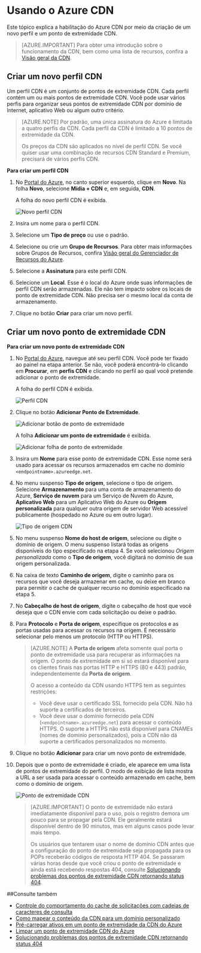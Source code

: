 <properties
	 pageTitle="Usando o Azure CDN"
	 description="Este tópico mostra como habilitar a CDN (Rede de Distribuição de Conteúdo) para o Azure. O tutorial o orienta ao longo da criação de um novo perfil da CDN e do ponto de extremidade."
	 services="cdn"
	 documentationCenter=""
	 authors="camsoper"
	 manager="erikre"
	 editor=""/>
<tags
	 ms.service="cdn"
	 ms.workload="media"
	 ms.tgt_pltfrm="na"
	 ms.devlang="na"
	 ms.topic="get-started-article"
	 ms.date="04/26/2016" 
	 ms.author="casoper"/>

# Usando o Azure CDN  

Este tópico explica a habilitação do Azure CDN por meio da criação de um novo perfil e um ponto de extremidade CDN.

>[AZURE.IMPORTANT] Para obter uma introdução sobre o funcionamento da CDN, bem como uma lista de recursos, confira a [Visão geral da CDN](./cdn-overview.md).

## Criar um novo perfil CDN

Um perfil CDN é um conjunto de pontos de extremidade CDN. Cada perfil contém um ou mais pontos de extremidade CDN. Você pode usar vários perfis para organizar seus pontos de extremidade CDN por domínio de Internet, aplicativo Web ou algum outro critério.

> [AZURE.NOTE] Por padrão, uma única assinatura do Azure é limitada a quatro perfis da CDN. Cada perfil da CDN é limitado a 10 pontos de extremidade da CDN.
>
> Os preços da CDN são aplicados no nível de perfil CDN. Se você quiser usar uma combinação de recursos CDN Standard e Premium, precisará de vários perfis CDN.


**Para criar um perfil CDN**

1. No [Portal do Azure](https://portal.azure.com), no canto superior esquerdo, clique em **Novo**. Na folha **Novo**, selecione **Mídia + CDN** e, em seguida, **CDN**.

    A folha do novo perfil CDN é exibida.

    ![Novo perfil CDN][new-cdn-profile]

2. Insira um nome para o perfil CDN.

3. Selecione um **Tipo de preço** ou use o padrão.

4. Selecione ou crie um **Grupo de Recursos**. Para obter mais informações sobre Grupos de Recursos, confira [Visão geral do Gerenciador de Recursos do Azure](resource-group-overview.md#resource-groups).

5. Selecione a **Assinatura** para este perfil CDN.

6. Selecione um **Local**. Esse é o local do Azure onde suas informações de perfil CDN serão armazenadas. Ele não tem impacto sobre os locais de ponto de extremidade CDN. Não precisa ser o mesmo local da conta de armazenamento.

7. Clique no botão **Criar** para criar um novo perfil.

## Criar um novo ponto de extremidade CDN

**Para criar um novo ponto de extremidade CDN**

1. No [Portal do Azure](https://portal.azure.com), navegue até seu perfil CDN. Você pode ter fixado ao painel na etapa anterior. Se não, você poderá encontrá-lo clicando em **Procurar**, em **perfis CDN** e clicando no perfil ao qual você pretende adicionar o ponto de extremidade.

    A folha do perfil CDN é exibida.

    ![Perfil CDN][cdn-profile-settings]

2. Clique no botão **Adicionar Ponto de Extremidade**.

    ![Adicionar botão de ponto de extremidade][cdn-new-endpoint-button]

    A folha **Adicionar um ponto de extremidade** é exibida.

    ![Adicionar folha de ponto de extremidade][cdn-add-endpoint]

3. Insira um **Nome** para esse ponto de extremidade CDN. Esse nome será usado para acessar os recursos armazenados em cache no domínio `<endpointname>.azureedge.net`.

4. No menu suspenso **Tipo de origem**, selecione o tipo de origem. Selecione **Armazenamento** para uma conta de armazenamento do Azure, **Serviço de nuvem** para um Serviço de Nuvem do Azure, **Aplicativo Web** para um Aplicativo Web do Azure ou **Origem personalizada** para qualquer outra origem de servidor Web acessível publicamente (hospedado no Azure ou em outro lugar).

	![Tipo de origem CDN](./media/cdn-create-new-endpoint/cdn-origin-type.png)
		
5. No menu suspenso **Nome do host de origem**, selecione ou digite o domínio de origem. O menu suspenso listará todas as origens disponíveis do tipo especificado na etapa 4. Se você selecionou *Origem personalizada* como o **Tipo de origem**, você digitará no domínio de sua origem personalizada.

6. Na caixa de texto **Caminho de origem**, digite o caminho para os recursos que você deseja armazenar em cache, ou deixe em branco para permitir o cache de qualquer recurso no domínio especificado na etapa 5.

7. No **Cabeçalho de host de origem**, digite o cabeçalho de host que você deseja que o CDN envie com cada solicitação ou deixe o padrão.

8. Para **Protocolo** e **Porta de origem**, especifique os protocolos e as portas usadas para acessar os recursos na origem. É necessário selecionar pelo menos um protocolo (HTTP ou HTTPS).
	
	> [AZURE.NOTE] A **Porta de origem** afeta somente qual porta o ponto de extremidade usa para recuperar as informações na origem. O ponto de extremidade em si só estará disponível para os clientes finais nas portas HTTP e HTTPS (80 e 443) padrão, independentemente da **Porta de origem**.
	>
	>O acesso a conteúdo da CDN usando HTTPS tem as seguintes restrições:
	> 
	> - Você deve usar o certificado SSL fornecido pela CDN. Não há suporte a certificados de terceiros.
	> - Você deve usar o domínio fornecido pela CDN (`<endpointname>.azureedge.net`) para acessar o conteúdo HTTPS. O suporte a HTTPS não está disponível para CNAMEs (nomes de domínio personalizados), pois a CDN não dá suporte a certificados personalizados no momento.

9. Clique no botão **Adicionar** para criar um novo ponto de extremidade.

10. Depois que o ponto de extremidade é criado, ele aparece em uma lista de pontos de extremidade do perfil. O modo de exibição de lista mostra a URL a ser usada para acessar o conteúdo armazenado em cache, bem como o domínio de origem.

    ![Ponto de extremidade CDN][cdn-endpoint-success]

    > [AZURE.IMPORTANT] O ponto de extremidade não estará imediatamente disponível para o uso, pois o registro demora um pouco para se propagar pela CDN. Ele geralmente estará disponível dentro de 90 minutos, mas em alguns casos pode levar mais tempo.
	>	 
	> Os usuários que tentarem usar o nome de domínio CDN antes que a configuração do ponto de extremidade seja propagada para os POPs receberão códigos de resposta HTTP 404. Se passaram várias horas desde que você criou o ponto de extremidade e ainda está recebendo respostas 404, consulte [Solucionando problemas dos pontos de extremidade CDN retornando status 404](cdn-troubleshoot-endpoint.md).


##Consulte também
- [Controle do comportamento do cache de solicitações com cadeias de caracteres de consulta](cdn-query-string.md)
- [Como mapear o conteúdo da CDN para um domínio personalizado](cdn-map-content-to-custom-domain.md)
- [Pré-carregar ativos em um ponto de extremidade da CDN do Azure](cdn-preload-endpoint.md)
- [Limpar um ponto de extremidade CDN do Azure](cdn-purge-endpoint.md)
- [Solucionando problemas dos pontos de extremidade CDN retornando status 404](cdn-troubleshoot-endpoint.md)

[new-cdn-profile]: ./media/cdn-create-new-endpoint/cdn-new-profile.png
[cdn-profile-settings]: ./media/cdn-create-new-endpoint/cdn-profile-settings.png
[cdn-new-endpoint-button]: ./media/cdn-create-new-endpoint/cdn-new-endpoint-button.png
[cdn-add-endpoint]: ./media/cdn-create-new-endpoint/cdn-add-endpoint.png
[cdn-endpoint-success]: ./media/cdn-create-new-endpoint/cdn-endpoint-success.png

<!---HONumber=AcomDC_0504_2016-->
